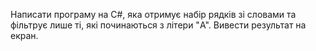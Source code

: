 Написати програму на C#, яка отримує набір рядків зі словами та фільтрує лише ті, які починаються з літери "A". Вивести результат на екран.
